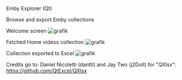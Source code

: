 Emby Explorer (Qt)

Browse and export Emby collections

Welcome screen
![grafik](https://github.com/user-attachments/assets/2911aa53-ae0b-4dc5-ba99-0b2ed9036c5f)


Fetched Home videos collection
![grafik](https://github.com/user-attachments/assets/17e72145-0418-4e29-b110-07c9e81cd099)


Collection exported to Excel
![grafik](https://github.com/user-attachments/assets/de847d2c-6c7c-4353-b118-0bc38425479d)

Credits go to:
Daniel Nicoletti (dantti) and Jay Two (j2Doll) for "QXlsx": https://github.com/QtExcel/QXlsx



















